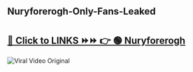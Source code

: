 
 ## Nuryforerogh-Only-Fans-Leaked

# <h2><a href="https://clipsfans.com/Nuryforerogh&ref=git">🔗 Click to LINKS ⏩⏩ 👉 🟢 Nuryforerogh </a></h2>

<a href="https://clipsfans.com/Nuryforerogh&ref=git" rel="nofollow" data-target="animated-image.originalLink"><img src="https://i.ibb.co.com/xMMVF88/686577567.gif" alt="Viral Video Original" style="max-width: 100%; display: inline-block;" data-target="animated-image.originalImage"></a>
